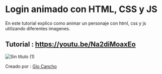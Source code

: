 # Login animado con HTML, CSS y JS

En este tutorial explico como animar un personaje con html, css y js utilizando diferentes imagenes.

## Tutorial : https://youtu.be/Na2diMoaxEo

![Sin título (1)](https://user-images.githubusercontent.com/46111857/114323101-4c1da200-9ae9-11eb-909c-79905aa22594.png)

Creado por : [Gio Cancho](https://www.youtube.com/channel/UCjsEviNvlEAGSoA-HbKD02w)
